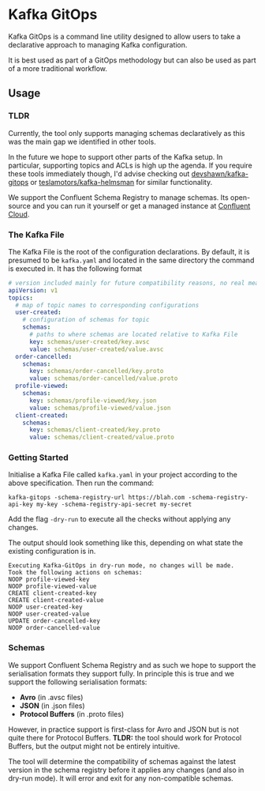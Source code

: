 # Kafka GitOps

Kafka GitOps is a command line utility designed to allow users to 
take a declarative approach to managing Kafka configuration. 

It is best used as part of a GitOps methodology but can also be used
as part of a more traditional workflow.

## Usage

### TLDR
Currently, the tool only supports managing schemas 
declaratively as this was the main gap we identified in other tools.

In the future we hope to support other parts of the Kafka setup. In 
particular, supporting topics and ACLs is high up the agenda.
If you require these tools immediately though, I'd advise checking 
out [devshawn/kafka-gitops](https://github.com/devshawn/kafka-gitops)
or [teslamotors/kafka-helmsman](https://github.com/teslamotors/kafka-helmsman)
for similar functionality.


We support the Confluent Schema Registry to manage schemas. Its 
open-source and you can run it yourself or get a managed instance
at [Confluent Cloud](https://confluent.cloud).

### The Kafka File

The Kafka File is the root of the configuration declarations. By default, it 
is presumed to be `kafka.yaml` and located in the same directory the command
is executed in. It has the following format
```yaml
# version included mainly for future compatibility reasons, no real meaning as yet
apiVersion: v1
topics:
  # map of topic names to corresponding configurations
  user-created:
    # configuration of schemas for topic
    schemas:
      # paths to where schemas are located relative to Kafka File
      key: schemas/user-created/key.avsc
      value: schemas/user-created/value.avsc
  order-cancelled:
    schemas:
      key: schemas/order-cancelled/key.proto
      value: schemas/order-cancelled/value.proto
  profile-viewed:
    schemas:
      key: schemas/profile-viewed/key.json
      value: schemas/profile-viewed/value.json
  client-created:
    schemas:
      key: schemas/client-created/key.proto
      value: schemas/client-created/value.proto
```

### Getting Started
Initialise a Kafka File called `kafka.yaml` in your project according to the
above specification.
Then run the command:
```shell
kafka-gitops -schema-registry-url https://blah.com -schema-registry-api-key my-key -schema-registry-api-secret my-secret
```

Add the flag `-dry-run` to execute all the checks without applying any changes. 

The output should look something like this, depending on what state the 
existing configuration is in.

```shell
Executing Kafka-GitOps in dry-run mode, no changes will be made.
Took the following actions on schemas:
NOOP profile-viewed-key
NOOP profile-viewed-value
CREATE client-created-key
CREATE client-created-value
NOOP user-created-key
NOOP user-created-value
UPDATE order-cancelled-key
NOOP order-cancelled-value
```
### Schemas
We support Confluent Schema Registry and as such we hope to support the 
serialisation formats they support fully. In principle this is true and we support the following
serialisation formats:
- **Avro** (in .avsc files)
- **JSON** (in .json files)
- **Protocol Buffers** (in .proto files)

However, in practice support is first-class for Avro and JSON but is not 
quite there for Protocol Buffers. **TLDR:** the tool should work for 
Protocol Buffers, but the output might not be entirely intuitive. 

The tool will determine the compatibility of schemas against the latest
version in the schema registry before it applies any changes (and also in
dry-run mode). It will error and exit for any non-compatible schemas.